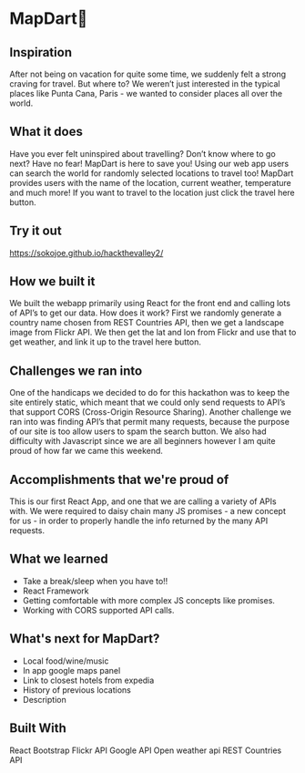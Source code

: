 # MapDart🎯

## Inspiration
After not being on vacation for quite some time, we suddenly felt a strong craving for travel. But where to? We weren’t just interested in the typical places like Punta Cana, Paris - we wanted to consider places all over the world.

## What it does
Have you ever felt uninspired about travelling? Don’t know where to go next? Have no fear!
MapDart is here to save you! Using our web app users can search the world for randomly selected locations to travel too! MapDart provides users with the name of the location, current weather, temperature and much more! If you want to travel to the location just click the travel here button.

## Try it out
https://sokojoe.github.io/hackthevalley2/

## How we built it
We built the webapp primarily using React for the front end and calling lots of API’s to get our data. How does it work? First we randomly generate a country name chosen from REST Countries API, then we get a landscape image from Flickr API. We then get the lat and lon from Flickr and use that to get weather, and link it up to the travel here button.

## Challenges we ran into
One of the handicaps we decided to do for this hackathon was to keep the site entirely static, which meant that we could only send requests to API’s that support CORS (Cross-Origin Resource Sharing). Another challenge we ran into was finding API’s that permit many requests, because the purpose of our site is too allow users to spam the search button. We also had difficulty with Javascript since we are all beginners however I am quite proud of how far we came this weekend.

## Accomplishments that we're proud of
This is our first React App, and one that we are calling a variety of APIs with. We were required to daisy chain many  JS promises - a new concept for us - in order to properly handle the info returned by the many API requests.

## What we learned
- Take a break/sleep when you have to!!
- React Framework
- Getting comfortable with more complex  JS concepts like promises.
- Working with CORS supported API calls.

## What's next for MapDart?
- Local food/wine/music
- In app google maps panel
- Link to closest hotels from expedia
- History of previous locations
- Description

## Built With
React
Bootstrap
Flickr API
Google API
Open weather api
REST Countries API
